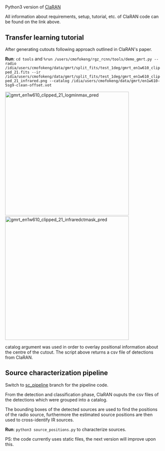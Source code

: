 #

Python3 version of [ClaRAN](https://github.com/chenwuperth/rgz_rcnn)

All information about requirements, setup, tutorial, etc. of ClaRAN code can be found on the link above.

## Transfer learning tutorial

After generating cutouts following approach outlined in ClaRAN's paper.

**Run**: `cd tools` and `%run /users/cmofokeng/rgz_rcnn/tools/demo_gmrt.py --radio /idia/users/cmofokeng/data/gmrt/split_fits/test_1deg/gmrt_en1w610_clipped_21.fits --ir /idia/users/cmofokeng/data/gmrt/split_fits/test_1deg/gmrt_en1w610_clipped_21_infrared.png --catalog /idia/users/cmofokeng/data/gmrt/en1w610-5sg9-clean-offset.vot`

<img width="400" alt="gmrt_en1w610_clipped_21_logminmax_pred" src="https://user-images.githubusercontent.com/42966715/104115088-10b9de80-5314-11eb-83d3-afbb91840484.png"/>&nbsp;<img width="400" alt="gmrt_en1w610_clipped_21_infraredctmask_pred" src=https://user-images.githubusercontent.com/42966715/104115024-75c10480-5313-11eb-9a11-b0bce67a4437.png padding-right="10"/>

catalog argument was used in order to overlay positional information about the centre of the cutout. The script above returns a csv file of detections from ClaRAN.

## Source characterization pipeline
Switch to [sc_pipeline](https://github.com/Mofokeng-C/rgz_rcnn_py3/tree/sc_pipeline) branch for the pipeline code.

From the detection and classification phase, ClaRAN ouputs the csv files of the detections which were grouped into a catalog.

The bounding boxes of the detected sources are used to find the positions of the radio source, furthermore the estimated source positions are then used to cross-identify IR sources.

**Run**: `python3 source_positions.py` to characterize sources.

PS: the code currently uses static files, the next version will improve upon this. 
